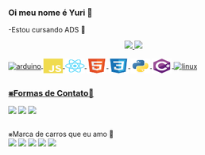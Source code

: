 ### Oi meu nome é Yuri 👋 
-Estou cursando ADS 🧠
<div align="center">
  <a href="https://github.com/CEOYuriPereira">
  <img height="180em" src="https://github-readme-stats.vercel.app/api?username=CEOYuriPereira&show_icons=true&theme=dark&include_all_commits=true&count_private=true"/>
  <img height="180em" src="https://github-readme-stats.vercel.app/api/top-langs/?username=CEOYuriPereira&layout=compact&langs_count=7&theme=dark"/>
</div>
  <div style="display: inline_block"><br>
  <img align="center" alt="arduino" height="30" width="40" src="https://cdn.jsdelivr.net/gh/devicons/devicon/icons/arduino/arduino-original-wordmark.svg" />  
  <img align="center" alt="Js" height="30" width="40" src="https://raw.githubusercontent.com/devicons/devicon/master/icons/javascript/javascript-plain.svg">
  <img align="center" alt="React" height="30" width="40" src="https://raw.githubusercontent.com/devicons/devicon/master/icons/react/react-original.svg">
  <img align="center" alt="HTML" height="30" width="40" src="https://raw.githubusercontent.com/devicons/devicon/master/icons/html5/html5-original.svg">
  <img align="center" alt="CSS" height="30" width="40" src="https://raw.githubusercontent.com/devicons/devicon/master/icons/css3/css3-original.svg">
  <img align="center" alt="Python" height="30" width="40" src="https://raw.githubusercontent.com/devicons/devicon/master/icons/python/python-original.svg">
  <img align="center" alt="Csharp" height="30" width="40" src="https://raw.githubusercontent.com/devicons/devicon/master/icons/csharp/csharp-original.svg">
  <img align="center" alt="linux" height="30" width="40" src="https://cdn.jsdelivr.net/gh/devicons/devicon/icons/linux/linux-original.svg" />
</div>
  
   ##    
 <h3> ⨳Formas de Contato📱</h3> 
  <div   
    <a href="https://discord.gg/6kK8XZ5ybk" target="_blank"><img src="https://img.shields.io/badge/Discord-7289DA?style=for-the-badge&logo=discord&logoColor=white" target="_blank"></a> 
    <a href="https://twitter.com/CoalaninjaYuri" target="_blank"><img src="https://img.shields.io/badge/Twitter-1DA1F2?style=for-the-badge&logo=twitter&logoColor=white" target="_blank"></a>
    <a href="https://www.linkedin.com/in/yuri-pereira-a3378a129/" target="_blank"><img src="https://img.shields.io/badge/LinkedIn-0077B5?style=for-the-badge&logo=linkedin&logoColor=white" target="_blank"></a>
    </div> 
    
   ##
   <div
    <h3> ⨳Marca de carros que eu amo 🤩</h3><br> 
      <img src="https://img.shields.io/badge/nissan-%23C3002F.svg?&style=for-the-badge&logo=nissan&logoColor=white" />
      <img src="https://img.shields.io/badge/mazda-%23101010.svg?&style=for-the-badge&logo=mazda&logoColor=white" />
      <img src="https://img.shields.io/badge/bmw-%230066B1.svg?&style=for-the-badge&logo=bmw&logoColor=white" />
      <img src="https://img.shields.io/badge/mercedes-%23242424.svg?&style=for-the-badge&logo=mercedes&logoColor=white" />
      <img src="https://img.shields.io/badge/tesla-%23CC0000.svg?&style=for-the-badge&logo=tesla&logoColor=white" />
    </div>
